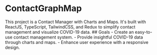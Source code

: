# ContactGraphMap
This project is a Contact Manager with Charts and Maps. It's built with ReactJS, TypeScript, TailwindCSS, and Redux to simplify contact management and visualize COVID-19 data.  ## Goals  - Create an easy-to-use contact management system. - Provide insightful COVID-19 data through charts and maps. - Enhance user experience with a responsive design.
